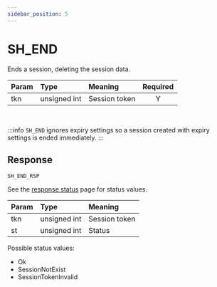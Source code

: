 ```yaml
---
sidebar_position: 5
---
```


# SH_END
Ends a session, deleting the session data.


|Param|Type|Meaning|Required|
|:---|:---|:---|:---:|
|tkn|unsigned int|Session token|Y|


<br/>

:::info
`SH_END` ignores expiry settings so a session created with expiry settings is ended immediately.
:::

## Response

`SH_END_RSP`

See the [response status](./../Statuses) page for status values.


|Param|Type|Meaning|
|:---|:---|:---|
|tkn|unsigned int|Session token|
|st|unsigned int|Status|


Possible status values:

- Ok
- SessionNotExist
- SessionTokenInvalid 
